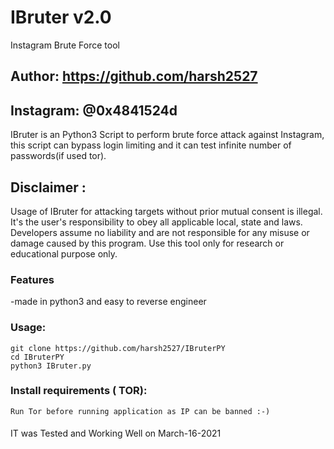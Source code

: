 # IBruter v2.0
 Instagram Brute Force tool

## Author: https://github.com/harsh2527

## Instagram: @0x4841524d

IBruter is an Python3 Script to perform  brute force attack against Instagram, this script can bypass login limiting and it can test infinite number of passwords(if used tor).

## Disclaimer :

Usage of IBruter for attacking targets without prior mutual consent is illegal. It's the user's responsibility to obey all applicable local, state and laws. Developers assume no liability and are not responsible for any misuse or damage caused by this program. Use this tool only for research or educational purpose only.



### Features
-made in python3 and easy to reverse engineer 

### Usage:
```
git clone https://github.com/harsh2527/IBruterPY
cd IBruterPY
python3 IBruter.py
```

### Install requirements ( TOR):

```
Run Tor before running application as IP can be banned :-)
```

####
IT was Tested and Working Well on March-16-2021
